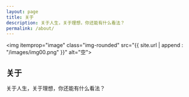 ```yaml
---
layout: page
title: 关于
description: 关于人生，关于理想，你还能有什么看法？
permalink: /about/
---
```


<img itemprop="image" class="img-rounded" src="{{ site.url  | append : "/images/img00.png" }}" alt="空">

## 关于
关于人生，关于理想，你还能有什么看法？
